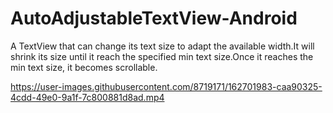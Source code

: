 # AutoAdjustableTextView-Android
A TextView that can change its text size to adapt the available width.It will shrink its size until it reach the specified min text size.Once it reaches the min text size, it becomes scrollable.




https://user-images.githubusercontent.com/8719171/162701983-caa90325-4cdd-49e0-9a1f-7c800881d8ad.mp4

